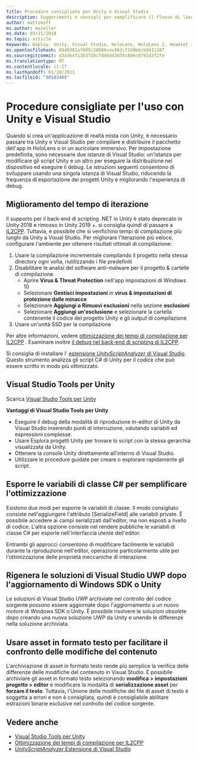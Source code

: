 ```yaml
---
title: Procedure consigliate per Unity e Visual Studio
description: Suggerimenti e consigli per semplificare il flusso di lavoro della creazione di un'applicazione di realtà mista con Unity e Visual Studio.
author: mattzmsft
ms.author: mazeller
ms.date: 03/21/2018
ms.topic: article
keywords: Deploy, Unity, Visual Studio, HoloLens, HoloLens 2, Headset immersivo, procedure consigliate, cuffie per realtà mista, cuffie per la realtà mista, cuffie per realtà virtuale, UWP, Strumenti di Visual Studio Windows SDK
ms.openlocfilehash: 6940382af605c28686cec862cf2d9b6cb8411387
ms.sourcegitcommit: d3a3b4f13b3728cfdd4d43035c806c0791d3f2fe
ms.translationtype: MT
ms.contentlocale: it-IT
ms.lasthandoff: 01/20/2021
ms.locfileid: "98583465"
---
```

# <a name="best-practices-for-working-with-unity-and-visual-studio"></a>Procedure consigliate per l'uso con Unity e Visual Studio

Quando si crea un'applicazione di realtà mista con Unity, è necessario passare tra Unity e Visual Studio per compilare e distribuire il pacchetto dell'app in HoloLens o in un auricolare immersivo. Per impostazione predefinita, sono necessarie due istanze di Visual Studio: un'istanza per modificare gli script Unity e un altro per eseguire la distribuzione nel dispositivo ed eseguire il debug. Le istruzioni seguenti consentono di sviluppare usando una singola istanza di Visual Studio, riducendo la frequenza di esportazione dei progetti Unity e migliorando l'esperienza di debug.

## <a name="improving-iteration-time"></a>Miglioramento del tempo di iterazione

Il supporto per il back-end di scripting .NET in Unity è stato deprecato in Unity 2018 e rimosso in Unity 2019 +. si consiglia quindi di passare a [IL2CPP](https://docs.unity3d.com/Manual/IL2CPP.html). Tuttavia, è possibile che si verifichino tempi di compilazione più lunghi da Unity a Visual Studio. Per migliorare l'iterazione più veloce, configurare l'ambiente per ottenere risultati ottimali di compilazione:

1) Usare la compilazione incrementale compilando il progetto nella stessa directory ogni volta, riutilizzando i file predefiniti
2) Disabilitare le analisi del software anti-malware per il progetto & cartelle di compilazione
   - Aprire **Virus & Threat Protection** nell'app impostazioni di Windows 10
   - Selezionare **Gestisci impostazioni** in **virus & impostazioni di protezione dalle minacce**
   - Selezionare **Aggiungi o Rimuovi esclusioni** nella sezione **esclusioni**
   - Selezionare **Aggiungi un'esclusione** e selezionare la cartella contenente il codice del progetto Unity e gli output di compilazione
3) Usare un'unità SSD per la compilazione

Per altre informazioni, vedere [ottimizzazione dei tempi di compilazione per IL2CPP](https://docs.unity3d.com/Manual/IL2CPP-OptimizingBuildTimes.html) . Esaminare inoltre [il debug nel back-end di scripting di IL2CPP](https://docs.unity3d.com/Manual/windowsstore-debugging-il2cpp.html).

Si consiglia di installare l' [estensione *UnityScriptAnalyzer* di Visual Studio](https://github.com/Microsoft/MixedRealityCompanionKit/tree/master/UnityScriptAnalyzer). Questo strumento analizza gli script C# di Unity per il codice che può essere scritto in modo più ottimizzato.

## <a name="visual-studio-tools-for-unity"></a>Visual Studio Tools per Unity

Scarica [Visual Studio Tools per Unity](/visualstudio/cross-platform/getting-started-with-visual-studio-tools-for-unity)

**Vantaggi di Visual Studio Tools per Unity**
* Eseguire il debug della modalità di riproduzione in-editor di Unity da Visual Studio inserendo punti di interruzione, valutando variabili ed espressioni complesse.
* Usare Esplora progetti Unity per trovare lo script con la stessa gerarchia visualizzata da Unity.
* Ottenere la console Unity direttamente all'interno di Visual Studio.
* Utilizzare le procedure guidate per creare o esplorare rapidamente gli script.

## <a name="expose-c-class-variables-for-easy-tuning"></a>Esporre le variabili di classe C# per semplificare l'ottimizzazione

Esistono due modi per esporre le variabili di classe. Il modo consigliato consiste nell'aggiungere l'attributo [SerializeField] alle variabili private. È possibile accedere ai campi serializzati dall'editor, ma non esposti a livello di codice.  L'altra opzione consiste nel rendere pubbliche le variabili di classe C# per esporle nell'interfaccia utente dell'editor. 

Entrambi gli approcci consentono di modificare facilmente le variabili durante la riproduzione nell'editor, operazione particolarmente utile per l'ottimizzazione delle proprietà meccaniche di interazione.

## <a name="regenerate-uwp-visual-studio-solutions-after-windows-sdk-or-unity-upgrade"></a>Rigenera le soluzioni di Visual Studio UWP dopo l'aggiornamento di Windows SDK o Unity

Le soluzioni di Visual Studio UWP archiviate nel controllo del codice sorgente possono essere aggiornate dopo l'aggiornamento a un nuovo motore di Windows SDK o Unity. È possibile risolvere le soluzioni obsolete dopo creando una nuova soluzione UWP da Unity e unendo le differenze nella soluzione archiviata.

## <a name="use-text-format-assets-for-easy-comparison-of-content-changes"></a>Usare asset in formato testo per facilitare il confronto delle modifiche del contenuto

L'archiviazione di asset in formato testo rende più semplice la verifica delle differenze delle modifiche del contenuto in Visual Studio. È possibile archiviare gli asset in formato testo selezionando **modifica > impostazioni progetto > editor** e modificare la modalità di **serializzazione asset** per **forzare il testo**. Tuttavia, l'Unione delle modifiche dei file di asset di testo è soggetta a errori e non è consigliata, quindi è consigliabile abilitare estrazioni binarie esclusive nel controllo del codice sorgente.

## <a name="see-also"></a>Vedere anche
- [Visual Studio Tools per Unity](https://visualstudiogallery.msdn.microsoft.com/8d26236e-4a64-4d64-8486-7df95156aba9)
- [Ottimizzazione dei tempi di compilazione per IL2CPP](https://docs.unity3d.com/Manual/IL2CPP-OptimizingBuildTimes.html)
- [*UnityScriptAnalyzer* Estensione di Visual Studio](https://github.com/Microsoft/MixedRealityCompanionKit/tree/master/UnityScriptAnalyzer)
